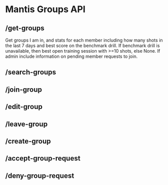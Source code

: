 # Mantis Groups API

## /get-groups

Get groups I am in, and stats for each member including how many shots in the last 7 days and best score on the benchmark drill. 
If benchmark drill is unavailable, then best open training session with >=10 shots, else None. 
If admin include information on pending member requests to join.

## /search-groups

## /join-group

## /edit-group

## /leave-group

## /create-group

## /accept-group-request

## /deny-group-request
   
   
